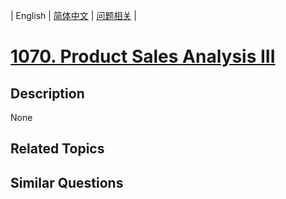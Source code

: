 
| English | [简体中文](README.md) | [问题相关](QUESTION.md) |
# [1070. Product Sales Analysis III](https://leetcode-cn.com/problems/product-sales-analysis-iii/)
## Description
None
## Related Topics

## Similar Questions


